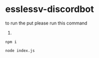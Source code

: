 # esslessv-discordbot

to run the put please run this command

1.

```
npm i
```

```
node index.js
```
